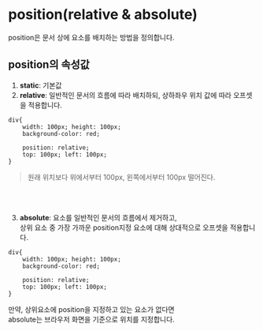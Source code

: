 # position(relative & absolute)
position은 문서 상에 요소를 배치하는 방법을 정의합니다.<br>

## position의 속성값
1. **static**: 기본값
2. **relative**: 일반적인 문서의 흐름에 따라 배치하되, 상하좌우 위치 값에 따라 오프셋을 적용합니다.
```
div{
    width: 100px; height: 100px;
    background-color: red;

    position: relative;
    top: 100px; left: 100px;
}
```
> 원래 위치보다 위에서부터 100px, 왼쪽에서부터 100px 떨어진다.
<br>
<br>

3. **absolute**: 요소를 일반적인 문서의 흐름에서 제거하고,<br>
상위 요소 중 가장 가까운 position지정 요소에 대해 상대적으로 오프셋을 적용합니다.
```
div{
    width: 100px; height: 100px;
    background-color: red;

    position: relative;
    top: 100px; left: 100px;
}
```
만약, 상위요소에 position을 지정하고 있는 요소가 없다면 <br>
absolute는 브라우저 화면을 기준으로 위치를 지정합니다.